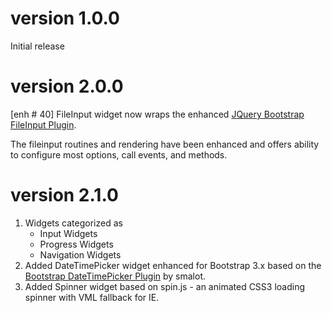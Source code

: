 version 1.0.0
=============
Initial release

version 2.0.0
=============
[enh # 40] FileInput widget now wraps the enhanced [JQuery Bootstrap FileInput Plugin](http://github.com/kartik-v/bootstrap-fileinput). 

The fileinput routines and rendering have been enhanced and offers ability to configure most options, call events, and methods.

version 2.1.0
=============

1. Widgets categorized as
   - Input Widgets
   - Progress Widgets
   - Navigation Widgets
2. Added DateTimePicker widget enhanced for Bootstrap 3.x based on the [Bootstrap DateTimePicker Plugin](http://www.malot.fr/bootstrap-datetimepicker/) by smalot.
3. Added Spinner widget based on spin.js - an animated CSS3 loading spinner with VML fallback for IE.